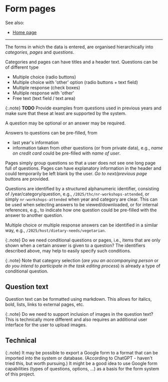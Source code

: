 Form pages
===
See also:
* [Home page](index.md)

---
The forms in which the data is entered, are organised hierarchically
into *categories*, *pages* and *questions*.

Categories and pages can have titles and a header text. Questions
can be of different type

* Multiple choice (radio buttons)
* Multiple choice with 'other' option (radio buttons + text field)
* Multiple response (check boxes)
* Multiple response with 'other'
* Free text (text field / text area)

{:.note}
**TODO** Provide examples from questions used in previous years and make sure that these at least
are supported by the system.

A question may be optional or an answer may be required.

Answers to questions can be pre-filled, from 
* last year's information
* information taken from other questions (or from private data), e.g.,
  *name on credit card* could be pre-filled with *name of user*.

Pages simply group questions so that a user does not see one long page full of questions. Pages can have
explanatory information in the header and could temporarily be left blank by the user. *Go to next/previous page*
buttons are provided.

Questions are identified
by a structured alphanumeric identifier, consisting of /year/category/question,
e.g., `/2025/thc/nr-workshops-attended`, or simply `nr-workshops-attended`
when year and category are clear. This can be used when selecting
answers to be viewed/downloaded, or for internal references, e.g., to
indicate how one question could be pre-filled with the answer to
another question.

Multiple choice or multiple response answers can be identified
in a similar way, e.g., `/2025/host/dietary-needs/vegetarian`.

{:.note}
Do we need conditional questions or pages, i.e., items that are
only shown when a certain answer is given to a question? The identifiers
described above, may help to easily specify such conditions.

{:.note}
Note that category selection (*are you an accompanying person* or *do you intend
to participate in the task editing process*) is already a type of
conditional question.

Question text
---

Question text can be formatted using markdown. This allows for
italics, bold, lists, links to external pages, etc.

{:.note}
Do we need to support inclusion of images in the question text? This
is technically more different and also requires an additional
user interface for the user to upload images.

Technical
---

{:.note}
It may be possible to export a Google form to a format that can be imported into the system or database.
(According to ChatGPT - haven't tried this, but worth pursuing.) It might be a good idea to use Google form capabilities
(types of questions, options, …) as a basis for the form system of this project.


